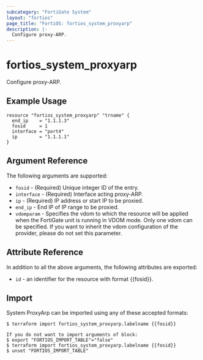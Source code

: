 ```yaml
---
subcategory: "FortiGate System"
layout: "fortios"
page_title: "FortiOS: fortios_system_proxyarp"
description: |-
  Configure proxy-ARP.
---
```


# fortios_system_proxyarp
Configure proxy-ARP.

## Example Usage

```hcl
resource "fortios_system_proxyarp" "trname" {
  end_ip    = "1.1.1.3"
  fosid     = 1
  interface = "port4"
  ip        = "1.1.1.1"
}
```

## Argument Reference

The following arguments are supported:

* `fosid` - (Required) Unique integer ID of the entry.
* `interface` - (Required) Interface acting proxy-ARP.
* `ip` - (Required) IP address or start IP to be proxied.
* `end_ip` - End IP of IP range to be proxied.
* `vdomparam` - Specifies the vdom to which the resource will be applied when the FortiGate unit is running in VDOM mode. Only one vdom can be specified. If you want to inherit the vdom configuration of the provider, please do not set this parameter.


## Attribute Reference

In addition to all the above arguments, the following attributes are exported:
* `id` - an identifier for the resource with format {{fosid}}.

## Import

System ProxyArp can be imported using any of these accepted formats:
```
$ terraform import fortios_system_proxyarp.labelname {{fosid}}

If you do not want to import arguments of block:
$ export "FORTIOS_IMPORT_TABLE"="false"
$ terraform import fortios_system_proxyarp.labelname {{fosid}}
$ unset "FORTIOS_IMPORT_TABLE"
```
